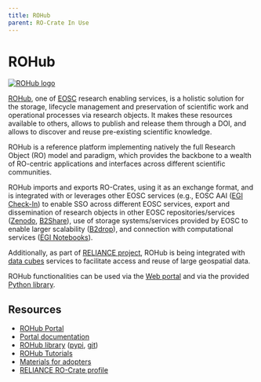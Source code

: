 ```yaml
---
title: ROHub
parent: RO-Crate In Use
---
```

<!--
   Copyright 2019-2020 The University of Manchester and RO Crate contributors
   <https://github.com/ResearchObject/ro-crate/graphs/contributors>

   Licensed under the Apache License, Version 2.0 (the "License");
   you may not use this file except in compliance with the License.
   You may obtain a copy of the License at

       http://www.apache.org/licenses/LICENSE-2.0

   Unless required by applicable law or agreed to in writing, software
   distributed under the License is distributed on an "AS IS" BASIS,
   WITHOUT WARRANTIES OR CONDITIONS OF ANY KIND, either express or implied.
   See the License for the specific language governing permissions and
   limitations under the License.
-->

# ROHub

[![ROHub logo](/assets/img/rohub.svg)](https://reliance.rohub.org/)

[ROHub](https://reliance.rohub.org/), one of [EOSC](https://eosc.eu/) research enabling services, is a holistic solution for the storage, lifecycle management and preservation of scientific work and operational processes via research objects. It makes these resources available to others, allows to publish and release them through a DOI, and allows to discover and reuse pre-existing scientific knowledge. 

ROHub is a reference platform implementing natively the full Research Object (RO) model and paradigm, which provides the backbone to a wealth of RO-centric applications and interfaces across different scientific communities.

ROHub imports and exports RO-Crates, using it as an exchange format, and is integrated with or leverages other EOSC services (e.g., EOSC AAI ([EGI Check-In](https://www.egi.eu/services/check-in/)) to enable SSO across different EOSC services, export and dissemination of research objects in other EOSC repositories/services ([Zenodo](https://zenodo.org/), [B2Share](https://b2share.eudat.eu/)), use of storage systems/services provided by EOSC to enable larger scalability ([B2drop](https://www.eudat.eu/services/b2drop)), and connection with computational services ([EGI Notebooks](https://www.egi.eu/services/notebooks/)). 

Additionally, as part of [RELIANCE project](https://www.reliance-project.eu/), ROHub is being integrated with [data cubes](https://reliance-eosc.github.io/reliance-ro-crate/) services to facilitate access and reuse of large geospatial data.

ROHub functionalities can be used via the [Web portal](https://reliance.rohub.org/) and via the provided [Python library](https://reliance-eosc.github.io/ROHUB-API_documentation/html/).

## Resources

* [ROHub Portal](https://reliance.rohub.org/)
* [Portal documentation](https://reliance-eosc.github.io/rohub-portal-documentation/)
* [ROHub library](https://reliance-eosc.github.io/ROHUB-API_documentation/html/) ([pypi](https://pypi.org/project/rohub/), [git](https://git.man.poznan.pl/stash/projects/ROHUB/repos/rohub-api/))
* [ROHub Tutorials](https://reliance-eosc.github.io/ROHUB-API_documentation/html/tutorials.html)
* [Materials for adopters](https://www.reliance-project.eu/adopters/)
* [RELIANCE RO-Crate profile](https://reliance-eosc.github.io/reliance-ro-crate/)
